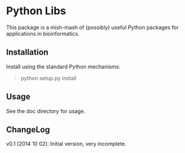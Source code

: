 Python Libs
===========

This package is a mish-mash of (possibly) useful Python packages for
applications in bioinformatics.

Installation
------------

Install using the standard Python mechanisms:

> python setup.py install

Usage
-----

See the doc directory for usage.

ChangeLog
---------

v0.1 (2014 10 02): Initial version, very incomplete.
